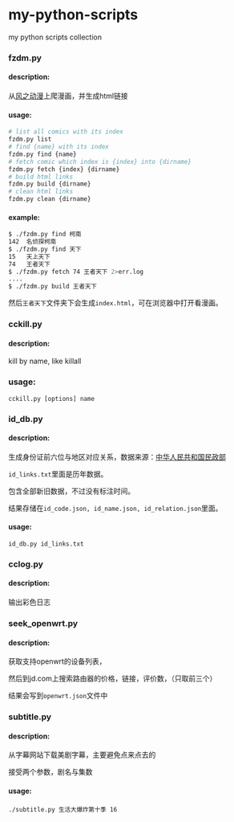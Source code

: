 # my-python-scripts
my python scripts collection


### fzdm.py

#### description:
从[风之动漫](http://www.fzdm.com)上爬漫画，并生成html链接

#### usage:
```bash
# list all comics with its index
fzdm.py list
# find {name} with its index
fzdm.py find {name}
# fetch comic which index is {index} into {dirname}
fzdm.py fetch {index} {dirname}
# build html links
fzdm.py build {dirname}
# clean html links
fzdm.py clean {dirname}
```
#### example:
```bash
$ ./fzdm.py find 柯南
142  名侦探柯南
$ ./fzdm.py find 天下
15   天上天下
74   王者天下
$ ./fzdm.py fetch 74 王者天下 2>err.log
....
$ ./fzdm.py build 王者天下
```
然后`王者天下`文件夹下会生成`index.html`，可在浏览器中打开看漫画。


### cckill.py

#### description:
kill by name, like killall

### usage:
`cckill.py [options] name`


### id_db.py

#### description:
生成身份证前六位与地区对应关系，数据来源：[中华人民共和国民政部](http://www.mca.gov.cn)

`id_links.txt`里面是历年数据。

包含全部新旧数据，不过没有标注时间。

结果存储在`id_code.json, id_name.json, id_relation.json`里面。

#### usage:
`id_db.py id_links.txt`


### cclog.py

#### description:
输出彩色日志


### seek_openwrt.py

#### description:
获取支持openwrt的设备列表，

然后到jd.com上搜索路由器的价格，链接，评价数，（只取前三个）

结果会写到`openwrt.json`文件中


### subtitle.py

#### description:
从字幕网站下载美剧字幕，主要避免点来点去的

接受两个参数，剧名与集数

#### usage:
`./subtitle.py 生活大爆炸第十季 16`


